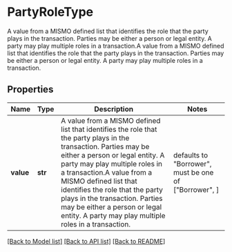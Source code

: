 # PartyRoleType

A value from a MISMO defined list that identifies the role that the party plays in the transaction. Parties may be either a person or legal entity. A party may play multiple roles in a transaction.A value from a MISMO defined list that identifies the role that the party plays in the transaction. Parties may be either a person or legal entity. A party may play multiple roles in a transaction.

## Properties
Name | Type | Description | Notes
------------ | ------------- | ------------- | -------------
**value** | **str** | A value from a MISMO defined list that identifies the role that the party plays in the transaction. Parties may be either a person or legal entity. A party may play multiple roles in a transaction.A value from a MISMO defined list that identifies the role that the party plays in the transaction. Parties may be either a person or legal entity. A party may play multiple roles in a transaction. | defaults to "Borrower",  must be one of ["Borrower", ]

[[Back to Model list]](../README.md#documentation-for-models) [[Back to API list]](../README.md#documentation-for-api-endpoints) [[Back to README]](../README.md)


